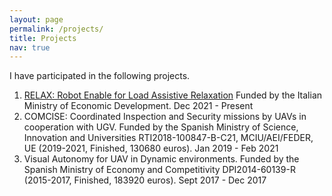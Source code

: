 ```yaml
---
layout: page
permalink: /projects/
title: Projects
nav: true
---
```

I have participated in the following projects.

1. [RELAX: Robot Enable for Load Assistive Relaxation](https://relax.comiteg.it/relax) Funded by the Italian Ministry of Economic Development. Dec 2021 - Present
2. COMCISE: Coordinated Inspection and Security missions by UAVs in cooperation with UGV. Funded by the Spanish Ministry of Science, Innovation and Universities RTI2018-100847-B-C21, MCIU/AEI/FEDER, UE
(2019-2021, Finished, 130680 euros). Jan 2019 - Feb 2021
3. Visual Autonomy for UAV in Dynamic environments. Funded by the Spanish Ministry of Economy and Competitivity DPI2014-60139-R (2015-2017, Finished, 183920 euros). Sept 2017 - Dec 2017



